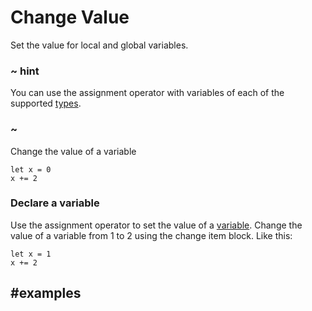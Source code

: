 # Change Value

Set the value for local and global variables.

### ~ hint

You can use the assignment operator with variables of each of the supported [types](/types).

### ~

Change the value of a variable

```block
let x = 0
x += 2
```

### Declare a variable

Use the assignment operator to set the value of a [variable](/blocks/variables/var). Change the value of a variable from 1 to 2 using the change item block. Like this:

```block
let x = 1
x += 2
```

## #examples
